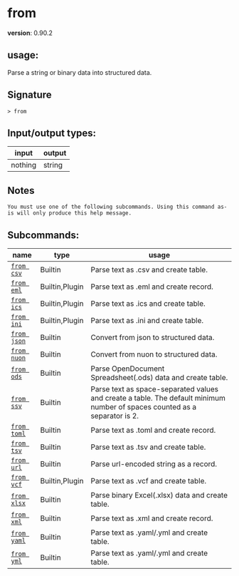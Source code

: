 # from

**version**: 0.90.2

## **usage**:

Parse a string or binary data into structured data.

## Signature

`> from `

## Input/output types:

| input   | output |
| ------- | ------ |
| nothing | string |

## Notes

```text
You must use one of the following subcommands. Using this command as-is will only produce this help message.
```

## Subcommands:

| name                                       | type           | usage                                                                                                                      |
| ------------------------------------------ | -------------- | -------------------------------------------------------------------------------------------------------------------------- |
| [`from csv`](/commands/docs/from_csv.md)   | Builtin        | Parse text as .csv and create table.                                                                                       |
| [`from eml`](/commands/docs/from_eml.md)   | Builtin,Plugin | Parse text as .eml and create record.                                                                                      |
| [`from ics`](/commands/docs/from_ics.md)   | Builtin,Plugin | Parse text as .ics and create table.                                                                                       |
| [`from ini`](/commands/docs/from_ini.md)   | Builtin,Plugin | Parse text as .ini and create table.                                                                                       |
| [`from json`](/commands/docs/from_json.md) | Builtin        | Convert from json to structured data.                                                                                      |
| [`from nuon`](/commands/docs/from_nuon.md) | Builtin        | Convert from nuon to structured data.                                                                                      |
| [`from ods`](/commands/docs/from_ods.md)   | Builtin        | Parse OpenDocument Spreadsheet(.ods) data and create table.                                                                |
| [`from ssv`](/commands/docs/from_ssv.md)   | Builtin        | Parse text as space-separated values and create a table. The default minimum number of spaces counted as a separator is 2. |
| [`from toml`](/commands/docs/from_toml.md) | Builtin        | Parse text as .toml and create record.                                                                                     |
| [`from tsv`](/commands/docs/from_tsv.md)   | Builtin        | Parse text as .tsv and create table.                                                                                       |
| [`from url`](/commands/docs/from_url.md)   | Builtin        | Parse url-encoded string as a record.                                                                                      |
| [`from vcf`](/commands/docs/from_vcf.md)   | Builtin,Plugin | Parse text as .vcf and create table.                                                                                       |
| [`from xlsx`](/commands/docs/from_xlsx.md) | Builtin        | Parse binary Excel(.xlsx) data and create table.                                                                           |
| [`from xml`](/commands/docs/from_xml.md)   | Builtin        | Parse text as .xml and create record.                                                                                      |
| [`from yaml`](/commands/docs/from_yaml.md) | Builtin        | Parse text as .yaml/.yml and create table.                                                                                 |
| [`from yml`](/commands/docs/from_yml.md)   | Builtin        | Parse text as .yaml/.yml and create table.                                                                                 |
